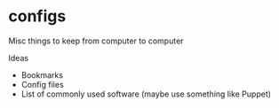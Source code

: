 # configs
Misc things to keep from computer to computer

Ideas
* Bookmarks
* Config files
* List of commonly used software (maybe use something like Puppet)
